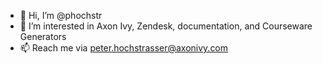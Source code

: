 - 👋 Hi, I’m @phochstr
- 👀 I’m interested in Axon Ivy, Zendesk, documentation, and Courseware Generators 
- 📫 Reach me via peter.hochstrasser@axonivy.com

<!---
phochstr/phochstr is a ✨ special ✨ repository because its `README.md` (this file) appears on your GitHub profile.
You can click the Preview link to take a look at your changes.
--->
